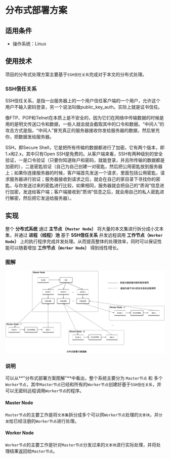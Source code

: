 # 分布式部署方案

## 适用条件

- 操作系统：Linux

## 使用技术

项目的分布式处理方案主要基于`SSH信任关系`完成对于本文的分布式处理。

### SSH信任关系

SSH信任关系，是指一台服务器上的一个用户信任客户端的一个用户，允许这个用户不输入密码登录，另一个说法叫做public_key_auth。实际上就是证书信任。

像FTP、POP和Telnet在本质上是不安全的，因为它们在网络中传输数据的时候是用的是明文传送口令和数据，一些人就会就会截取其中的口令和数据。“中间人”的攻击方式是指，“中间人”冒充真正的服务器接收你发给服务器的数据，然后冒充你，把数据发给服务器。

SSH，即Secure Shell，它是把所有传输的数据都进行了加密。它有两个版本，即1.x和2.x，其中只有Open SSH是免费的。从客户端来看，SSH有两种级别的安全验证，一是口令验证（只要你知道账户和密码，就能登录，并且所传输的数据都是加密的），二是密匙验证（自己为自己创建一对密匙，然后把公用密匙放到服务器上；如果你连接服务器的时候，客户端首先发送一个请求，里面包括公用密匙，请求服务器进行验证；服务器接收到请求之后，就会在自己的家目录下寻找你的密匙，与你发送过来的密匙进行比较，如果相同，服务器就会把自己的“质询”信息进行加密，发送给客户端；客户端接收到“质询”信息之后，就会用自己的私人密匙进行解密，然后把它发送给服务器）。

## 实现

整个 **分布式系统** 通过 **主节点（`Master Node`）** 将大量的本文集进行拆分成小文本集，并通过 **进程（线程）池** 基于 **SSH信任关系** 并发远程调用 **工作节点（`Worker Node`）** 上的执行程序完成并发处理。从而提高整体的处理效率，同时可以保证性能可以随着增加 **工作节点（`Worker Node`）** 得到线性增长。

### 图解

![](media/14888681826430/14888722180743.jpg)

### 说明

可以从**"分布式部署方案图解"**中看出，整个系统主要分为 `Master节点` 和 多个`Worker节点`，其中`Master节点`已经和所有的`Worker节点`创建好基于`SSH信任关系`，并可以无密码远程调用`Worker节点`的程序。

#### Master Node

`Master节点`的主要工作是将`文本集`拆分成多个可以供`Worker节点`处理的`文本块`，并`分发`给已经注册的`Worker节点`进行处理。

#### Worker Node

`Worker节点`的主要工作是针对`Master节点`分发过来的`文本块`进行实际处理，并将处理结果返回给`Master节点`。

